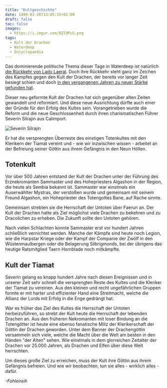 ```yaml
---
title: "Kultgeschichte"
date: 1490-01-26T13:05:15+01:00
draft: false
toc: false
images:
  - https://i.imgur.com/8Zl9PcG.png
tags: 
  - Kult der Drachen
  - Waterdeep
  - Encyclopaedia
---
```


Das dominierende politische Thema dieser Tage in Waterdeep ist natürlich [die Rückkehr von Lady Laeral](/posts/die-rueckkehr). Doch ihre Rückkehr steht ganz im Zeichen des Kampfes gegen den Kult der Drachen, der bereits vor langer Zeit besiegt schien und doch [in den vergangenen Jahren zu neuer Stärke gefunden hat](/posts/kult-der-drachen).

Dieser neu geformte Kult der Drachen hat sich gegenüber alten Zeiten gewandelt und reformiert. Und diese neue Ausrichtung dürfte auch einer der Gründe für den Erfolg des Kultes sein. Vorangetrieben wurde die Reform und die neue Geschlossenheit durch ihren charismatischen Führer Severin Silrajin aus Calimport.

![Severin Silrajin](https://i.imgur.com/tmEgSLY.png)

Er hat die versprengten Überreste des einstigen Totenkultes mit den Klerikern der Tiamat vereint und - wie wir inzwischen wissen - arbeitet an der Befreiung seiner Göttin aus ihrem Gefängnis in den Neun Höllen.

## Totenkult

Vor über 500 Jahren entstand der Kult der Drachen unter der Führung des Erznekromanten Sammaster und des Hohepriesters Algashon in der Region, die heute als Sembia bekannt ist. Sammaster war einstmals ein Auserwählter Mystras, der verstoßen wurde und gemeinsam mit seinem Freund Algashon, ein Hohepriester des Totengottes Bane, auf Rache sinnte.

Gemeinsam strebten sie die Herrschaft der Untoten über Faerun an. Der Kult der Drachen hatte als Ziel möglichst viele Drachen zu bekehren und zu Dracolichen zu erheben. Die Zukunft sollte den Untoten gehören.

Nach vielen Schlachten konnte Sammaster erst vor hundert Jahren schließlich vernichtet werden. Manche der Kämpfe sind heute noch Legion, wie die Harpstar Kriege oder der Kampf der Companie der Zwölf in den Wüstenmaulbergen oder die Belagerung Silbrigmonds, bei der übrigens das heutige Ratsmitglied Taern Hornblade noch mitkämpfte.

## Kult der Tiamat

Severin gelang es knapp hundert Jahre nach diesen Ereignissen und in unserer Zeit sehr schnell die versprengten Reste des Kultes und die Kleriker der Tiamat zu vereinen. Aus den kleinen und recht ungefährlichen Gruppen formte er mit harter und effizienter Hand eine Streitmacht, welche die Allianz der Lords mit Erfolg in die Enge gedrängt hat.

War es früher das Ziel des Kultes die Herrschaft der Untoten herbeizuführen, so strebt der Kult heute die Herrschaft der lebenden Drachen an. Aus den früheren Nekromanten mit loser Bindung an die Totengötter ist heute eine ebenso fanatische Miliz der Klerikerschaft der Göttin der Drachen geworden. Unter dem Banner der Drachengöttin versammeln sich viele, welche die Macht über die Welt am besten in den Händen "der Alten" sehen. Wie einstmals in dem glorreichen Zeitalter der Drachen vor 25.000 Jahren, als Drachen und Elfen über diese Welt herrschten.

Um dieses große Ziel zu erreichen, muss der Kult ihre Göttin aus ihrem Gefängnis befreien. Und wie wir beobachten, tun sie alles - wirklich alles - dafür.

_-Fohleireih_
